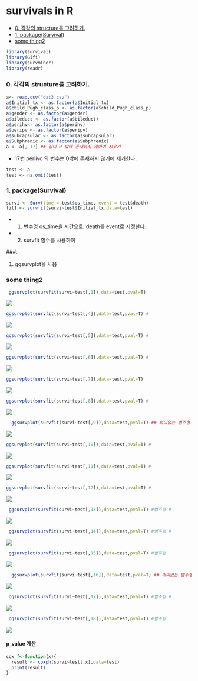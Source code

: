 survivals in R
================

  - [0. 각각의 structure를 고려하기.](#0-각각의-structure를-고려하기)
  - [1. package(Survival)](#1-packagesurvival)
  - [some thing2](#some-thing2)

``` r
library(survival)
library(Gifi)
library(survminer)
library(readr)
```

### 0\. 각각의 structure를 고려하기.

``` r
a<- read.csv("dat3.csv")
a$Initial_tx <- as.factor(a$Initial_tx)
a$child_Pugh_class_p <- as.factor(a$child_Pugh_class_p)
a$gender <- as.factor(a$gender)
a$bileduct <- as.factor(a$bileduct)
a$perihv<- as.factor(a$perihv)
a$peripv <- as.factor(a$peripv)
a$subcapsular <- as.factor(a$subcapsular)
a$Subphrenic <- as.factor(a$Subphrenic)
a <- a[,-17] ## 값이 0 밖에 존재하지 않아여 지우기
```

  - 17번 periivc 의 변수는 0밖에 존재하지 않기에 제거한다.

<!-- end list -->

``` r
test <- a
test <- na.omit(test)
```

### 1\. package(Survival)

``` r
survi <- Surv(time = test$os_time, event = test$death)
fit1 <- survfit(survi~test$Initial_tx,data=test)
```

  - 1.  변수명 os\_time을 시간으로, death를 event로 지정한다.

  - 2.  survfit 함수를 사용하여

\#\#\#.

1.  ggsurvplot을 사용

### some thing2

``` r
 ggsurvplot(survfit(survi~test[,1]),data=test,pval=T)
```

<img src="survival-result_files/figure-gfm/unnamed-chunk-6-1.png" style="display: block; margin: auto;" />

``` r
ggsurvplot(survfit(survi~test[,4]),data=test,pval=T) #
```

<img src="survival-result_files/figure-gfm/unnamed-chunk-6-2.png" style="display: block; margin: auto;" />

``` r
ggsurvplot(survfit(survi~test[,5]),data=test,pval=T) #
```

<img src="survival-result_files/figure-gfm/unnamed-chunk-6-3.png" style="display: block; margin: auto;" />

``` r
ggsurvplot(survfit(survi~test[,6]),data=test,pval=T) #
```

<img src="survival-result_files/figure-gfm/unnamed-chunk-6-4.png" style="display: block; margin: auto;" />

``` r
ggsurvplot(survfit(survi~test[,7]),data=test,pval=T)  
```

<img src="survival-result_files/figure-gfm/unnamed-chunk-6-5.png" style="display: block; margin: auto;" />

``` r
ggsurvplot(survfit(survi~test[,8]),data=test,pval=T) #
```

<img src="survival-result_files/figure-gfm/unnamed-chunk-6-6.png" style="display: block; margin: auto;" />

``` r
  ggsurvplot(survfit(survi~test[,9]),data=test,pval=T) ## 의미없는 범주형
```

<img src="survival-result_files/figure-gfm/unnamed-chunk-6-7.png" style="display: block; margin: auto;" />

``` r
ggsurvplot(survfit(survi~test[,10]),data=test,pval=T) #
```

<img src="survival-result_files/figure-gfm/unnamed-chunk-6-8.png" style="display: block; margin: auto;" />

``` r
ggsurvplot(survfit(survi~test[,11]),data=test,pval=T) #
```

<img src="survival-result_files/figure-gfm/unnamed-chunk-6-9.png" style="display: block; margin: auto;" />

``` r
ggsurvplot(survfit(survi~test[,12]),data=test,pval=T) #
```

<img src="survival-result_files/figure-gfm/unnamed-chunk-6-10.png" style="display: block; margin: auto;" />

``` r
 ggsurvplot(survfit(survi~test[,13]),data=test,pval=T) #범주형 #
```

<img src="survival-result_files/figure-gfm/unnamed-chunk-6-11.png" style="display: block; margin: auto;" />

``` r
 ggsurvplot(survfit(survi~test[,14]),data=test,pval=T) #범주형 #
```

<img src="survival-result_files/figure-gfm/unnamed-chunk-6-12.png" style="display: block; margin: auto;" />

``` r
 ggsurvplot(survfit(survi~test[,15]),data=test,pval=T) #범주형
```

<img src="survival-result_files/figure-gfm/unnamed-chunk-6-13.png" style="display: block; margin: auto;" />

``` r
  ggsurvplot(survfit(survi~test[,16]),data=test,pval=T) ## 의미없는 범주형
```

<img src="survival-result_files/figure-gfm/unnamed-chunk-6-14.png" style="display: block; margin: auto;" />

``` r
 ggsurvplot(survfit(survi~test[,17]),data=test,pval=T) #범주형 #
```

<img src="survival-result_files/figure-gfm/unnamed-chunk-6-15.png" style="display: block; margin: auto;" />

``` r
 ggsurvplot(survfit(survi~test[,18]),data=test,pval=T) #범주형
```

<img src="survival-result_files/figure-gfm/unnamed-chunk-6-16.png" style="display: block; margin: auto;" />

#### p\_value 계산

``` r
cox_f<-function(x){
  result <- coxph(survi~test[,x],data=test)
  print(result)
}
```
